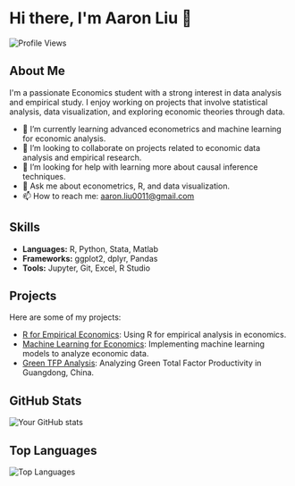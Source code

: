 # Hi there, I'm Aaron Liu 👋

![Profile Views](https://komarev.com/ghpvc/?username=aaronliu0011)

## About Me
I'm a passionate Economics student with a strong interest in data analysis and empirical study. I enjoy working on projects that involve statistical analysis, data visualization, and exploring economic theories through data.

- 🌱 I’m currently learning advanced econometrics and machine learning for economic analysis.
- 👯 I’m looking to collaborate on projects related to economic data analysis and empirical research.
- 🤔 I’m looking for help with learning more about causal inference techniques.
- 💬 Ask me about econometrics, R, and data visualization.
- 📫 How to reach me: aaron.liu0011@gmail.com


## Skills
- **Languages:** R, Python, Stata, Matlab
- **Frameworks:** ggplot2, dplyr, Pandas
- **Tools:** Jupyter, Git, Excel, R Studio

## Projects
Here are some of my projects:

- [R for Empirical Economics](https://github.com/aaronLiu0011/R-for-Empirical-Economics-Assignments-LectureNote): Using R for empirical analysis in economics.
- [Machine Learning for Economics](https://github.com/aaronLiu0011/ML-for-Economics-Assignment): Implementing machine learning models to analyze economic data.
- [Green TFP Analysis](https://github.com/aaronLiu0011/Appendix-Green-TFP-Analysis-Guangdong): Analyzing Green Total Factor Productivity in Guangdong, China.


## GitHub Stats
![Your GitHub stats](https://github-readme-stats.vercel.app/api?username=aaronliu0011&show_icons=true&hide=issues&count_private=true&theme=default_repocard)

## Top Languages
![Top Languages](https://github-readme-stats.vercel.app/api/top-langs/?username=aaronliu0011&layout=compact)
